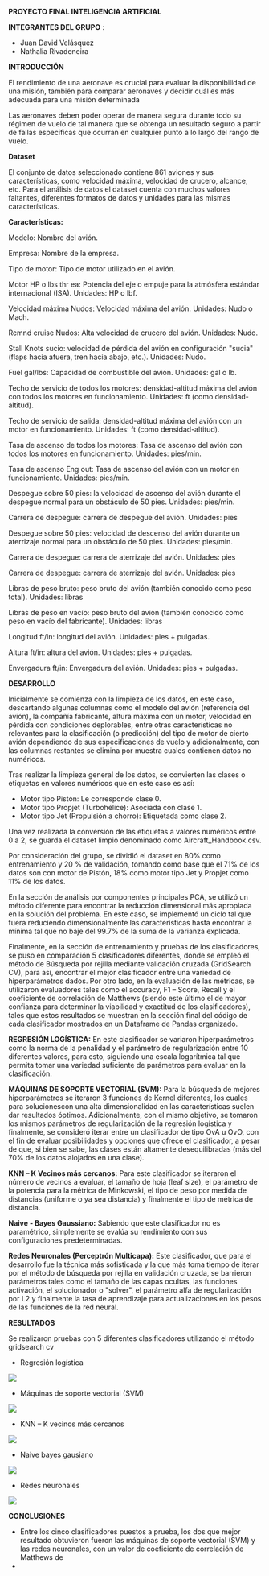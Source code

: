 **PROYECTO FINAL INTELIGENCIA ARTIFICIAL**

**INTEGRANTES DEL GRUPO** :

- Juan David Velásquez
- Nathalia Rivadeneira

**INTRODUCCIÓN**

El rendimiento de una aeronave es crucial para evaluar la disponibilidad de una misión, también para comparar aeronaves y decidir cuál es más adecuada para una misión determinada

Las aeronaves deben poder operar de manera segura durante todo su régimen de vuelo de tal manera que se obtenga un resultado seguro a partir de fallas específicas que ocurran en cualquier punto a lo largo del rango de vuelo.

**Dataset**

El conjunto de datos seleccionado contiene 861 aviones y sus características, como velocidad máxima, velocidad de crucero, alcance, etc. Para el análisis de datos el dataset cuenta con muchos valores faltantes, diferentes formatos de datos y unidades para las mismas características.

**Características:**

Modelo: Nombre del avión.

Empresa: Nombre de la empresa.

Tipo de motor: Tipo de motor utilizado en el avión.

Motor HP o lbs thr ea: Potencia del eje o empuje para la atmósfera estándar internacional (ISA). Unidades: HP o lbf.

Velocidad máxima Nudos: Velocidad máxima del avión. Unidades: Nudo o Mach.

Rcmnd cruise Nudos: Alta velocidad de crucero del avión. Unidades: Nudo.

Stall Knots sucio: velocidad de pérdida del avión en configuración &quot;sucia&quot; (flaps hacia afuera, tren hacia abajo, etc.). Unidades: Nudo.

Fuel gal/lbs: Capacidad de combustible del avión. Unidades: gal o lb.

Techo de servicio de todos los motores: densidad-altitud máxima del avión con todos los motores en funcionamiento. Unidades: ft (como densidad-altitud).

Techo de servicio de salida: densidad-altitud máxima del avión con un motor en funcionamiento. Unidades: ft (como densidad-altitud).

Tasa de ascenso de todos los motores: Tasa de ascenso del avión con todos los motores en funcionamiento. Unidades: pies/min.

Tasa de ascenso Eng out: Tasa de ascenso del avión con un motor en funcionamiento. Unidades: pies/min.

Despegue sobre 50 pies: la velocidad de ascenso del avión durante el despegue normal para un obstáculo de 50 pies. Unidades: pies/min.

Carrera de despegue: carrera de despegue del avión. Unidades: pies

Despegue sobre 50 pies: velocidad de descenso del avión durante un aterrizaje normal para un obstáculo de 50 pies. Unidades: pies/min.

Carrera de despegue: carrera de aterrizaje del avión. Unidades: pies

Carrera de despegue: carrera de aterrizaje del avión. Unidades: pies

Libras de peso bruto: peso bruto del avión (también conocido como peso total). Unidades: libras

Libras de peso en vacío: peso bruto del avión (también conocido como peso en vacío del fabricante). Unidades: libras

Longitud ft/in: longitud del avión. Unidades: pies + pulgadas.

Altura ft/in: altura del avión. Unidades: pies + pulgadas.

Envergadura ft/in: Envergadura del avión. Unidades: pies + pulgadas.

**DESARROLLO**

Inicialmente se comienza con la limpieza de los datos, en este caso, descartando algunas columnas como el modelo del avión (referencia del avión), la compañía fabricante, altura máxima con un motor, velocidad en pérdida con condiciones deplorables, entre otras características no relevantes para la clasificación (o predicción) del tipo de motor de cierto avión dependiendo de sus especificaciones de vuelo y adicionalmente, con las columnas restantes se elimina por muestra cuales contienen datos no numéricos.

Tras realizar la limpieza general de los datos, se convierten las clases o etiquetas en valores numéricos que en este caso es así:

- Motor tipo Pistón: Le corresponde clase 0.
- Motor tipo Propjet (Turbohélice): Asociada con clase 1.
- Motor tipo Jet (Propulsión a chorro): Etiquetada como clase 2.

Una vez realizada la conversión de las etiquetas a valores numéricos entre 0 a 2, se guarda el dataset limpio denominado como Aircraft\_Handbook.csv.

Por consideración del grupo, se dividió el dataset en 80% como entrenamiento y 20 % de validación, tomando como base que el 71% de los datos son con motor de Pistón, 18% como motor tipo Jet y Propjet como 11% de los datos.

En la sección de análisis por componentes principales PCA, se utilizó un método diferente para encontrar la reducción dimensional más apropiada en la solución del problema. En este caso, se implementó un ciclo tal que fuera reduciendo dimensionalmente las características hasta encontrar la mínima tal que no baje del 99.7% de la suma de la varianza explicada.

Finalmente, en la sección de entrenamiento y pruebas de los clasificadores, se puso en comparación 5 clasificadores diferentes, donde se empleó el método de Búsqueda por rejilla mediante validación cruzada (GridSearch CV), para así, encontrar el mejor clasificador entre una variedad de hiperparámetros dados. Por otro lado, en la evaluación de las métricas, se utilizaron evaluadores tales como el accuracy, F1 – Score, Recall y el coeficiente de correlación de Matthews (siendo este último el de mayor confianza para determinar la viabilidad y exactitud de los clasificadores), tales que estos resultados se muestran en la sección final del código de cada clasificador mostrados en un Dataframe de Pandas organizado.

**REGRESIÓN LOGÍSTICA:** En este clasificador se variaron hiperparámetros como la norma de la penalidad y el parámetro de regularización entre 10 diferentes valores, para esto, siguiendo una escala logarítmica tal que permita tomar una variedad suficiente de parámetros para evaluar en la clasificación.

**MÁQUINAS DE SOPORTE VECTORIAL (SVM):** Para la búsqueda de mejores hiperparámetros se iteraron 3 funciones de Kernel diferentes, los cuales para solucionescon una alta dimensionalidad en las características suelen dar resultados óptimos. Adicionalmente, con el mismo objetivo, se tomaron los mismos parámetros de regularización de la regresión logística y finalmente, se consideró iterar entre un clasificador de tipo OvA u OvO, con el fin de evaluar posibilidades y opciones que ofrece el clasificador, a pesar de que, si bien se sabe, las clases están altamente desequilibradas (más del 70% de los datos alojados en una clase).

**KNN – K Vecinos más cercanos:** Para este clasificador se iteraron el número de vecinos a evaluar, el tamaño de hoja (leaf size), el parámetro de la potencia para la métrica de Minkowski, el tipo de peso por medida de distancias (uniforme o ya sea distancia) y finalmente el tipo de métrica de distancia.

**Naive - Bayes Gaussiano:** Sabiendo que este clasificador no es paramétrico, simplemente se evalúa su rendimiento con sus configuraciones predeterminadas.

**Redes Neuronales (Perceptrón Multicapa):** Este clasificador, que para el desarrollo fue la técnica más sofisticada y la que más toma tiempo de iterar por el método de búsqueda por rejilla en validación cruzada, se barrieron parámetros tales como el tamaño de las capas ocultas, las funciones activación, el solucionador o &quot;solver&quot;, el parámetro alfa de regularización por L2 y finalmente la tasa de aprendizaje para actualizaciones en los pesos de las funciones de la red neural.

**RESULTADOS**

Se realizaron pruebas con 5 diferentes clasificadores utilizando el método gridsearch cv

- Regresión logística

![](https://github.com/NathaliaRivadeneira/Proyecto-inteligencia-artificial/blob/main/Imagenes/regresion%20logistica%20p.PNG)

- Máquinas de soporte vectorial (SVM)

![](https://github.com/NathaliaRivadeneira/Proyecto-inteligencia-artificial/blob/main/Imagenes/maquinas%20de%20sop%20vec%20p.PNG)

- KNN – K vecinos más cercanos

![](https://github.com/NathaliaRivadeneira/Proyecto-inteligencia-artificial/blob/main/Imagenes/KNN%20P.PNG)

- Naive bayes gausiano

![](https://github.com/NathaliaRivadeneira/Proyecto-inteligencia-artificial/blob/main/Imagenes/naive%20bayes%20p.PNG)

- Redes neuronales

![](https://github.com/NathaliaRivadeneira/Proyecto-inteligencia-artificial/blob/main/perceptron%20mp.PNG)

**CONCLUSIONES**

- Entre los cinco clasificadores puestos a prueba, los dos que mejor resultado obtuvieron fueron las máquinas de soporte vectorial (SVM) y las redes neuronales, con un valor de coeficiente de correlación de Matthews de
-